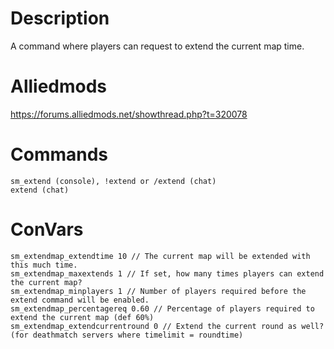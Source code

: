 # Description
A command where players can request to extend the current map time.

# Alliedmods
https://forums.alliedmods.net/showthread.php?t=320078

# Commands
```
sm_extend (console), !extend or /extend (chat)
extend (chat)
```

# ConVars
```
sm_extendmap_extendtime 10 // The current map will be extended with this much time.
sm_extendmap_maxextends 1 // If set, how many times players can extend the current map?
sm_extendmap_minplayers 1 // Number of players required before the extend command will be enabled.
sm_extendmap_percentagereq 0.60 // Percentage of players required to extend the current map (def 60%)
sm_extendmap_extendcurrentround 0 // Extend the current round as well? (for deathmatch servers where timelimit = roundtime)
```

